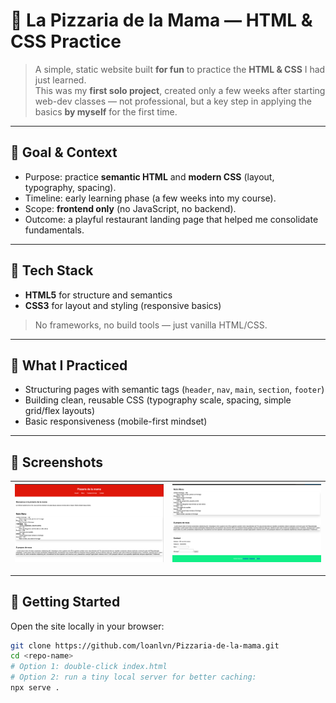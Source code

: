 # 🍕 La Pizzaria de la Mama — HTML & CSS Practice

> A simple, static website built **for fun** to practice the **HTML & CSS** I had just learned.  
> This was my **first solo project**, created only a few weeks after starting web-dev classes — not professional, but a key step in applying the basics **by myself** for the first time.

---

## 🎯 Goal & Context
- Purpose: practice **semantic HTML** and **modern CSS** (layout, typography, spacing).
- Timeline: early learning phase (a few weeks into my course).
- Scope: **frontend only** (no JavaScript, no backend).
- Outcome: a playful restaurant landing page that helped me consolidate fundamentals.

---

## 🧰 Tech Stack
- **HTML5** for structure and semantics  
- **CSS3** for layout and styling (responsive basics)

> No frameworks, no build tools — just vanilla HTML/CSS.

---

## 📐 What I Practiced
- Structuring pages with semantic tags (`header`, `nav`, `main`, `section`, `footer`)
- Building clean, reusable CSS (typography scale, spacing, simple grid/flex layouts)
- Basic responsiveness (mobile-first mindset)

---

## 📸 Screenshots

| ![Homepage](https://raw.githubusercontent.com/loanlvn/Pizzaria-de-la-mama/main/pizzariaS1.png) | ![Menu](https://raw.githubusercontent.com/loanlvn/Pizzaria-de-la-mama/main/pizzariaS2.png) |
| --- | --- |

---

## 🚀 Getting Started
Open the site locally in your browser:

```bash
git clone https://github.com/loanlvn/Pizzaria-de-la-mama.git
cd <repo-name>
# Option 1: double-click index.html
# Option 2: run a tiny local server for better caching:
npx serve .
